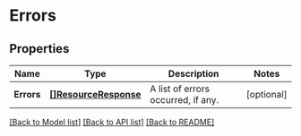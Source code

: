 # Errors

## Properties

Name | Type | Description | Notes
------------ | ------------- | ------------- | -------------
**Errors** | [**[]ResourceResponse**](ResourceResponse.md) | A list of errors occurred, if any. | [optional] 

[[Back to Model list]](../README.md#documentation-for-models) [[Back to API list]](../README.md#documentation-for-api-endpoints) [[Back to README]](../README.md)


